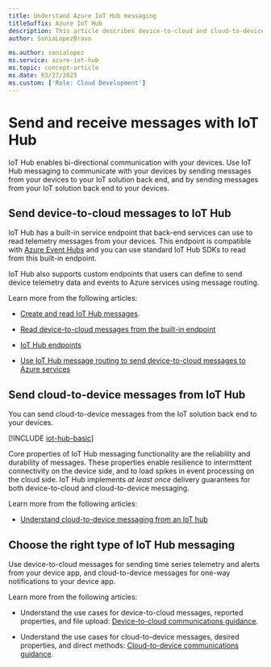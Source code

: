 ```yaml
---
title: Understand Azure IoT Hub messaging
titleSuffix: Azure IoT Hub
description: This article describes device-to-cloud and cloud-to-device messaging with IoT Hub, with information about message formats and supported communications protocols.
author: SoniaLopezBravo

ms.author: sonialopez
ms.service: azure-iot-hub
ms.topic: concept-article
ms.date: 03/27/2025
ms.custom: ['Role: Cloud Development']
---
```


# Send and receive messages with IoT Hub

IoT Hub enables bi-directional communication with your devices. Use IoT Hub messaging to communicate with your devices by sending messages from your devices to your IoT solution back end, and by sending messages from your IoT solution back end to your devices.

## Send device-to-cloud messages to IoT Hub

IoT Hub has a built-in service endpoint that back-end services can use to read telemetry messages from your devices. This endpoint is compatible with [Azure Event Hubs](../event-hubs/index.yml) and you can use standard IoT Hub SDKs to read from this built-in endpoint.

IoT Hub also supports custom endpoints that users can define to send device telemetry data and events to Azure services using message routing.

Learn more from the following articles:

* [Create and read IoT Hub messages](iot-hub-devguide-messages-construct.md).

* [Read device-to-cloud messages from the built-in endpoint](iot-hub-devguide-messages-read-builtin.md)

* [IoT Hub endpoints](iot-hub-devguide-endpoints.md#custom-endpoints-for-message-routing)

* [Use IoT Hub message routing to send device-to-cloud messages to Azure services](iot-hub-devguide-messages-d2c.md)

## Send cloud-to-device messages from IoT Hub

You can send cloud-to-device messages from the IoT solution back end to your devices.

[!INCLUDE [iot-hub-basic](../../includes/iot-hub-basic-partial.md)]

Core properties of IoT Hub messaging functionality are the reliability and durability of messages. These properties enable resilience to intermittent connectivity on the device side, and to load spikes in event processing on the cloud side. IoT Hub implements *at least once* delivery guarantees for both device-to-cloud and cloud-to-device messaging.

Learn more from the following articles:

* [Understand cloud-to-device messaging from an IoT hub](iot-hub-devguide-messages-c2d.md)

## Choose the right type of IoT Hub messaging

Use device-to-cloud messages for sending time series telemetry and alerts from your device app, and cloud-to-device messages for one-way notifications to your device app.

Learn more from the following articles:

* Understand the use cases for device-to-cloud messages, reported properties, and file upload: [Device-to-cloud communications guidance](./iot-hub-devguide-d2c-guidance.md).

* Understand the use cases for cloud-to-device messages, desired properties, and direct methods: [Cloud-to-device communications guidance](./iot-hub-devguide-c2d-guidance.md).
